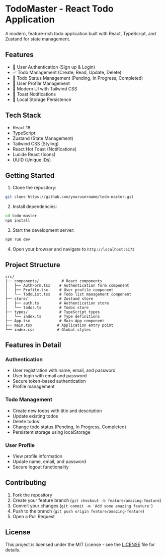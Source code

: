 # TodoMaster - React Todo Application

A modern, feature-rich todo application built with React, TypeScript, and Zustand for state management.

## Features

- 🔐 User Authentication (Sign up & Login)
- ✅ Todo Management (Create, Read, Update, Delete)
- 🔄 Todo Status Management (Pending, In Progress, Completed)
- 👤 User Profile Management
- 🎨 Modern UI with Tailwind CSS
- 🔔 Toast Notifications
- 💾 Local Storage Persistence

## Tech Stack

- React 18
- TypeScript
- Zustand (State Management)
- Tailwind CSS (Styling)
- React Hot Toast (Notifications)
- Lucide React (Icons)
- UUID (Unique IDs)

## Getting Started

1. Clone the repository:
```bash
git clone https://github.com/yourusername/todo-master.git
```

2. Install dependencies:
```bash
cd todo-master
npm install
```

3. Start the development server:
```bash
npm run dev
```

4. Open your browser and navigate to `http://localhost:5173`

## Project Structure

```
src/
├── components/          # React components
│   ├── AuthForm.tsx    # Authentication form component
│   ├── Profile.tsx     # User profile component
│   └── TodoList.tsx    # Todo list management component
├── store/              # Zustand store
│   ├── auth.ts         # Authentication store
│   └── todos.ts        # Todos store
├── types/              # TypeScript types
│   └── index.ts        # Type definitions
├── App.tsx             # Main App component
├── main.tsx           # Application entry point
└── index.css          # Global styles
```

## Features in Detail

### Authentication
- User registration with name, email, and password
- User login with email and password
- Secure token-based authentication
- Profile management

### Todo Management
- Create new todos with title and description
- Update existing todos
- Delete todos
- Change todo status (Pending, In Progress, Completed)
- Persistent storage using localStorage

### User Profile
- View profile information
- Update name, email, and password
- Secure logout functionality

## Contributing

1. Fork the repository
2. Create your feature branch (`git checkout -b feature/amazing-feature`)
3. Commit your changes (`git commit -m 'Add some amazing feature'`)
4. Push to the branch (`git push origin feature/amazing-feature`)
5. Open a Pull Request

## License

This project is licensed under the MIT License - see the [LICENSE](LICENSE) file for details.